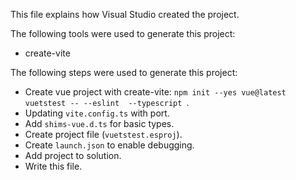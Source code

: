 This file explains how Visual Studio created the project.

The following tools were used to generate this project:
- create-vite

The following steps were used to generate this project:
- Create vue project with create-vite: `npm init --yes vue@latest vuetstest -- --eslint  --typescript `.
- Updating `vite.config.ts` with port.
- Add `shims-vue.d.ts` for basic types.
- Create project file (`vuetstest.esproj`).
- Create `launch.json` to enable debugging.
- Add project to solution.
- Write this file.
